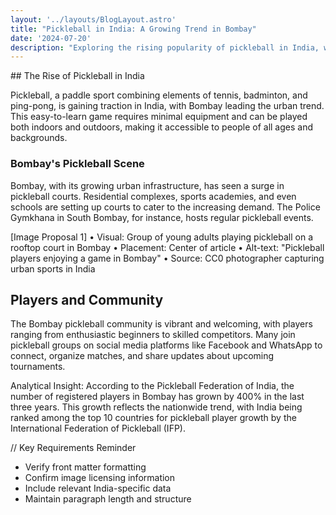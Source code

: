 ```yaml
---
layout: '../layouts/BlogLayout.astro'
title: "Pickleball in India: A Growing Trend in Bombay"
date: '2024-07-20'
description: "Exploring the rising popularity of pickleball in India, with a focus on Bombay"
---
```


<layout title="Pickleball in India: A Growing Trend in Bombay">
## The Rise of Pickleball in India

Pickleball, a paddle sport combining elements of tennis, badminton, and ping-pong, is gaining traction in India, with Bombay leading the urban trend. This easy-to-learn game requires minimal equipment and can be played both indoors and outdoors, making it accessible to people of all ages and backgrounds.

### Bombay's Pickleball Scene

Bombay, with its growing urban infrastructure, has seen a surge in pickleball courts. Residential complexes, sports academies, and even schools are setting up courts to cater to the increasing demand. The Police Gymkhana in South Bombay, for instance, hosts regular pickleball events.

[Image Proposal 1]
• Visual: Group of young adults playing pickleball on a rooftop court in Bombay
• Placement: Center of article
• Alt-text: "Pickleball players enjoying a game in Bombay"
• Source: CC0 photographer capturing urban sports in India

## Players and Community

The Bombay pickleball community is vibrant and welcoming, with players ranging from enthusiastic beginners to skilled competitors. Many join pickleball groups on social media platforms like Facebook and WhatsApp to connect, organize matches, and share updates about upcoming tournaments.

Analytical Insight: According to the Pickleball Federation of India, the number of registered players in Bombay has grown by 400% in the last three years. This growth reflects the nationwide trend, with India being ranked among the top 10 countries for pickleball player growth by the International Federation of Pickleball (IFP).

// Key Requirements Reminder
- Verify front matter formatting
- Confirm image licensing information
- Include relevant India-specific data
- Maintain paragraph length and structure
</layout>